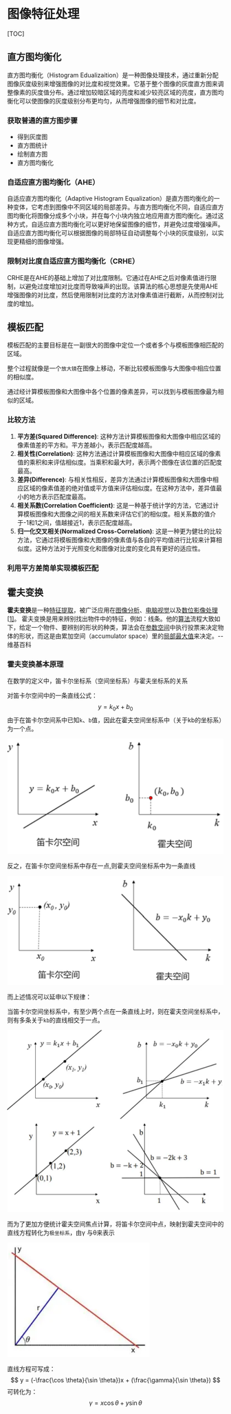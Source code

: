 # 图像特征处理

[TOC]

## 直方图均衡化

直方图均衡化（Histogram Edualizaition）是一种图像处理技术，通过重新分配图像灰度级别来增强图像的对比度和视觉效果。它基于整个图像的灰度直方图来调整像素的灰度值分布。通过增加较暗区域的亮度和减少较亮区域的亮度，直方图均衡化可以使图像的灰度级别分布更均匀，从而增强图像的细节和对比度。



### 获取普通的直方图步骤

+ 得到灰度图
+ 直方图统计
+ 绘制直方图
+ 直方图均衡化



### 自适应直方图均衡化（AHE）

自适应直方图均衡化（Adaptive Histogram Equalization）是直方图均衡化的一种变体，它考虑到图像中不同区域的局部差异。与直方图均衡化不同，自适应直方图均衡化将图像分成多个小块，并在每个小块内独立地应用直方图均衡化。通过这种方式，自适应直方图均衡化可以更好地保留图像的细节，并避免过度增强噪声。自适应直方图均衡化可以根据图像的局部特征自动调整每个小块的灰度级别，以实现更精细的图像增强。





### 限制对比度自适应直方图均衡化（CRHE）

CRHE是在AHE的基础上增加了对比度限制。它通过在AHE之后对像素值进行限制，以避免过度增加对比度而导致噪声的出现。该算法的核心思想是先使用AHE增强图像的对比度，然后使用限制对比度的方法对像素值进行截断，从而控制对比度的增加。







## 模板匹配

模板匹配的主要目标是在一副很大的图像中定位一个或者多个与模板图像相匹配的区域。

整个过程就像是一个`放大镜`在图像上移动，不断比较模板图像与大图像中相应位置的相似度。

通过经计算模板图像和大图像中各个位置的像素差异，可以找到与模板图像最为相似的区域。



### 比较方法

1. **平方差(Squared Difference)**: 这种方法计算模板图像和大图像中相应区域的像素值差的平方和。平方差越小，表示匹配度越高。
2. **相关性(Correlation)**: 这种方法通过计算模板图像和大图像中相应区域的像素值的乘积和来评估相似度。当乘积和最大时，表示两个图像在该位置的匹配度最高。
3. **差异(Difference)**: 与相关性相反，差异方法通过计算模板图像和大图像中相应区域的像素值差的绝对值或平方值来评估相似度。在这种方法中，差异值最小的地方表示匹配度最高。
4. **相关系数(Correlation Coefficient)**: 这是一种基于统计学的方法，它通过计算模板图像和大图像之间的相关系数来评估它们的相似度。相关系数的值介于-1和1之间，值越接近1，表示匹配度越高。
5. **归一化交叉相关(Normalized Cross-Correlation)**: 这是一种更为健壮的比较方法，它通过将模板图像和大图像的像素值与各自的平均值进行比较来计算相似度。这种方法对于光照变化和图像对比度的变化具有更好的适应性。



### 利用平方差简单实现模板匹配





## 霍夫变换

**霍夫变换**是一种[特征提取](https://link.zhihu.com/?target=https%3A//zh.wikipedia.org/wiki/%E7%89%B9%E5%BE%B5%E6%8F%90%E5%8F%96)，被广泛应用在[图像分析](https://link.zhihu.com/?target=https%3A//zh.wikipedia.org/wiki/%E5%9B%BE%E5%83%8F%E5%88%86%E6%9E%90)、[电脑视觉](https://link.zhihu.com/?target=https%3A//zh.wikipedia.org/wiki/%E9%9B%BB%E8%85%A6%E8%A6%96%E8%A6%BA)以及[数位影像处理](https://link.zhihu.com/?target=https%3A//zh.wikipedia.org/w/index.php%3Ftitle%3D%E6%95%B8%E4%BD%8D%E5%BD%B1%E5%83%8F%E8%99%95%E7%90%86%26action%3Dedit%26redlink%3D1)[[1\]](https://link.zhihu.com/?target=https%3A//zh.wikipedia.org/wiki/%E9%9C%8D%E5%A4%AB%E5%8F%98%E6%8D%A2%23cite_note-1)。 霍夫变换是用来辨别找出物件中的特征，例如：线条。他的[算法](https://link.zhihu.com/?target=https%3A//zh.wikipedia.org/wiki/%E6%BC%94%E7%AE%97%E6%B3%95)流程大致如下，给定一个物件、要辨别的形状的种类，算法会在[参数空间](https://link.zhihu.com/?target=https%3A//zh.wikipedia.org/w/index.php%3Ftitle%3D%E5%8F%83%E6%95%B8%E7%A9%BA%E9%96%93%26action%3Dedit%26redlink%3D1)中执行投票来决定物体的形状，而这是由累加空间（accumulator space）里的[局部最大值](https://link.zhihu.com/?target=https%3A//zh.wikipedia.org/wiki/%E6%9E%81%E5%80%BC)来决定。--维基百科



### 霍夫变换基本原理

在数学的定义中，笛卡尔坐标系（空间坐标系）与霍夫坐标系的关系

对笛卡尔空间中的一条直线公式：
$$
y = k_0 x + b_0
$$
由于在笛卡尔空间系中已知`k`、`b`值，因此在霍夫空间坐标系中（关于kb的坐标系）为一个点。

<img src="./assets/image-20240725170719227.png" alt="image-20240725170719227" style="zoom:50%;" />

反之，在笛卡尔空间坐标系中存在一点,则霍夫空间坐标系中为一条直线

<img src="./assets/image-20240725171244028.png" alt="image-20240725171244028" style="zoom:50%;" />

而上述情况可以延申以下规律：

当笛卡尔空间坐标系中，有至少两个点在一条直线上时，则在霍夫空间坐标系中，则有多条关于`kb`的直线相交于一点。

<img src="./assets/image-20240725171343222.png" alt="image-20240725171343222" style="zoom:50%;" />

而为了更加方便统计霍夫空间焦点计算，将笛卡尔空间中点，映射到霍夫空间中的直线方程转化为`极坐标系`，由γ 与θ来表示

<img src="./assets/image-20240725174407276.png" alt="image-20240725174407276" style="zoom:50%;" />

直线方程可写成：
$$
y = (-\frac{\cos \theta}{\sin \theta})x + (\frac{\gamma}{\sin \theta})
$$
可转化为：
$$
\gamma = x \cos \theta + y \sin \theta
$$







